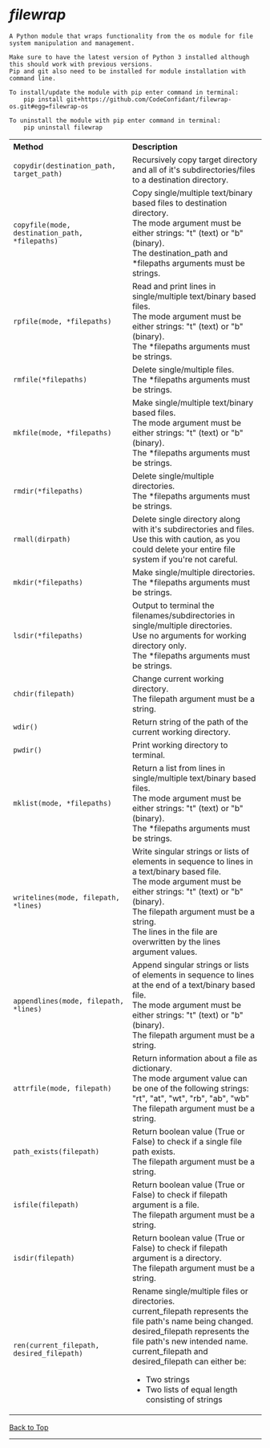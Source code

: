 # ***filewrap***

    A Python module that wraps functionality from the os module for file system manipulation and management.

    Make sure to have the latest version of Python 3 installed although this should work with previous versions. 
    Pip and git also need to be installed for module installation with command line.  

    To install/update the module with pip enter command in terminal:
        pip install git+https://github.com/CodeConfidant/filewrap-os.git#egg=filewrap-os

    To uninstall the module with pip enter command in terminal:
        pip uninstall filewrap

<table width="100%">
	<tr>
		<th align="left">
            Method
        </th>
		<th align="left">
            Description
        </th>
	</tr>
    <tr>
		<td>
            <code>copydir(destination_path, target_path)</code>
        </td>
		<td>
           Recursively copy target directory and all of it's subdirectories/files to a destination directory.
        </td>
	</tr>
    <tr>
		<td>
            <code>copyfile(mode, destination_path, *filepaths)</code>
        </td>
		<td>
            Copy single/multiple text/binary based files to destination directory. <br/>
            The mode argument must be either strings: "t" (text) or "b" (binary). <br/>
            The destination_path and *filepaths arguments must be strings.
        </td>
	</tr>
	<tr>
		<td>
            <code>rpfile(mode, *filepaths)</code>
        </td>
		<td>
            Read and print lines in single/multiple text/binary based files. <br/>
            The mode argument must be either strings: "t" (text) or "b" (binary). <br/>
            The *filepaths arguments must be strings.
        </td>
	</tr>
    <tr>
		<td>
            <code>rmfile(*filepaths)</code>
        </td>
		<td>
            Delete single/multiple files. <br/>
            The *filepaths arguments must be strings.
        </td>
	</tr>
    <tr>
		<td>
            <code>mkfile(mode, *filepaths)</code>
        </td>
		<td>
            Make single/multiple text/binary based files. <br/>
            The mode argument must be either strings: "t" (text) or "b" (binary). <br/>
            The *filepaths arguments must be strings.
        </td>
	</tr>
    <tr>
		<td>
            <code>rmdir(*filepaths)</code>
        </td>
		<td>
            Delete single/multiple directories. <br/>
            The *filepaths arguments must be strings.
        </td>
	</tr>
    <tr>
		<td>
            <code>rmall(dirpath)</code>
        </td>
		<td>
            Delete single directory along with it's subdirectories and files. <br/>
            Use this with caution, as you could delete your entire file system if you're not careful.
        </td>
	</tr>
    <tr>
		<td>
            <code>mkdir(*filepaths)</code>
        </td>
		<td>
            Make single/multiple directories. <br/>
            The *filepaths arguments must be strings.
        </td>
	</tr>
    <tr>
		<td>
            <code>lsdir(*filepaths)</code>
        </td>
		<td>
            Output to terminal the filenames/subdirectories in single/multiple directories. <br/>
            Use no arguments for working directory only. <br/>
            The *filepaths arguments must be strings.
        </td>
	</tr>
    <tr>
		<td>
            <code>chdir(filepath)</code>
        </td>
		<td>
            Change current working directory. <br/>
            The filepath argument must be a string.
        </td>
	</tr>
    <tr>
		<td>
            <code>wdir()</code>
        </td>
		<td>
            Return string of the path of the current working directory.
        </td>
	</tr>
    <tr>
		<td>
            <code>pwdir()</code>
        </td>
		<td>
            Print working directory to terminal.
        </td>
	</tr>
    <tr>
		<td>
            <code>mklist(mode, *filepaths)</code>
        </td>
		<td>
            Return a list from lines in single/multiple text/binary based files. <br/>
            The mode argument must be either strings: "t" (text) or "b" (binary). <br/>
            The *filepaths arguments must be strings.
        </td>
	</tr>
    <tr>
		<td>
            <code>writelines(mode, filepath, *lines)</code>
        </td>
		<td>
            Write singular strings or lists of elements in sequence to lines in a text/binary based file. <br/>
            The mode argument must be either strings: "t" (text) or "b" (binary). <br/>
            The filepath argument must be a string. <br/>
            The lines in the file are overwritten by the lines argument values.
        </td>
	</tr>
    <tr>
		<td>
            <code>appendlines(mode, filepath, *lines)</code>
        </td>
		<td>
            Append singular strings or lists of elements in sequence to lines at the end of a text/binary based file. <br/> 
            The mode argument must be either strings: "t" (text) or "b" (binary). <br/>
            The filepath argument must be a string.
        </td>
	</tr>
    <tr>
		<td>
            <code>attrfile(mode, filepath)</code>
        </td>
		<td>
            Return information about a file as dictionary. <br/>
            The mode argument value can be one of the following strings: "rt", "at", "wt", "rb", "ab", "wb" <br/>
            The filepath argument must be a string.
        </td>
	</tr>
    <tr>
		<td>
            <code>path_exists(filepath)</code>
        </td>
		<td>
            Return boolean value (True or False) to check if a single file path exists. <br/>
            The filepath argument must be a string.
        </td>
	</tr>
    <tr>
		<td>
            <code>isfile(filepath)</code>
        </td>
		<td>
            Return boolean value (True or False) to check if filepath argument is a file. <br/>
            The filepath argument must be a string.
        </td>
	</tr>
    <tr>
		<td>
            <code>isdir(filepath)</code>
        </td>
		<td>
            Return boolean value (True or False) to check if filepath argument is a directory. <br/>
            The filepath argument must be a string.
        </td>
	</tr>
    <tr>
		<td>
            <code>ren(current_filepath, desired_filepath)</code>
        </td>
		<td>
            Rename single/multiple files or directories. <br/>
            current_filepath represents the file path's name being changed. <br/>
            desired_filepath represents the file path's new intended name. <br/>
            current_filepath and desired_filepath can either be:
            <ul>
                <li>Two strings</li>
                <li>Two lists of equal length consisting of strings</li>
            </ul>
        </td>
	</tr>
</table>

[Back to Top](#filewrap)

---
